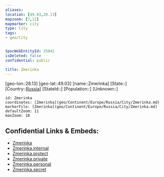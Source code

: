```yaml
---
aliases: 
location: [49.03,28.13]
mapzoom: [7,12] 
mapmarker: city 
type: City
tags:
- geo/City


SpocWebEntityId: 35842
isDeleted: false
confidential: public

title: Zmerinka
---
```

[geo-lon::28.13]
[geo-lat::49.03]
[name::Zmerinka]
[State::]
[Country::[Russia](geo/Continent/Europe/Russia.md)]
[StateId::]
[Population::]
[Unknown::]


```leaflet
id: Zmerinka
coordinates: [Zmerinka](geo/Continent/Europe/Russia/City/Zmerinka.md)
markerFile: [Zmerinka](geo/Continent/Europe/Russia/City/Zmerinka.md)
defaultZoom: 11 
maxZoom: 18
```


## Confidential Links & Embeds: 
- [Zmerinka](../../../../../../_public/geo/Continent/Europe/Russia/City/Zmerinka.md) 
- [Zmerinka.internal](../../../../../../_internal/geo/Continent/Europe/Russia/City/Zmerinka.internal.md) 
- [Zmerinka.protect](../../../../../../_protect/geo/Continent/Europe/Russia/City/Zmerinka.protect.md) 
- [Zmerinka.private](../../../../../../_private/geo/Continent/Europe/Russia/City/Zmerinka.private.md) 
- [Zmerinka.personal](../../../../../../_personal/geo/Continent/Europe/Russia/City/Zmerinka.personal.md) 
- [Zmerinka.secret](../../../../../../_secret/geo/Continent/Europe/Russia/City/Zmerinka.secret.md) 
